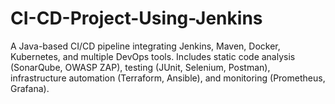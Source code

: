 # CI-CD-Project-Using-Jenkins
A Java-based CI/CD pipeline integrating Jenkins, Maven, Docker, Kubernetes, and multiple DevOps tools. Includes static code analysis (SonarQube, OWASP ZAP), testing (JUnit, Selenium, Postman), infrastructure automation (Terraform, Ansible), and monitoring (Prometheus, Grafana).
